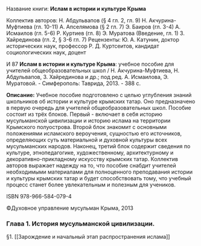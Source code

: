 Название книги: **Ислам в истории и культуре Крыма**

Коллектив авторов:
H. Абдульвапов (§ 4 гл. 2, гл. 9)
H. Акчурина-Муфтиева (гл. 10-11)
A. Апселямова (§ 2 гл. 7)
Э. Баиров (гл. 3-4)
A. Исмаилов (гл. 5-6)
Р. Куртиев (гл. 8)
Э. Муратова (Введение, гл. 1)
З. Хайрединова (гл. 2, § 3-6 гл. 7) Рецензенты:
Ю. А. Катунин, доктор исторических наук, профессор
Р. Д. Куртсеитов, кандидат социологических наук, доцент

И 87 **Ислам в истории и культуре Крыма**: учебное пособие для учителей общеобразовательных школ / Н. Акчурина-Муфтиева, H. Абдульвапов, З. Хайрединова и др.; под ред. А. Исмаилова, Э. Муратовой. - Симферополь: Таврида, 2013. - 388 с.

**Описание:**
Учебное пособие подготовлено с целью углубления знаний школьников об истории и культуре крымских татар. Оно предназначено в первую очередь для учителей общеобразовательных школ. Пособие состоит из трёх блоков. Первый - включает в себя историю мусульманской цивилизации и историю ислама на территории Крымского полуострова. Второй блок знакомит с основными положениями исламского вероучения, сущностью его источников, определяющих суть материальной и духовной культуры всех мусульманских народов. Наконец, третий блок содержит сведения по культуре, этнопедагогике, художественному, архитектурному и декоративно-прикладному искусству крымских татар.
Коллектив авторов выражает надежду на то, что пособие снабдит учителей
необходимыми материалами для полноценного преподавания истории и культуры крымских татар и будет способствовать тому, что учебный процесс станет более увлекательным и полезным для учеников.

ISBN 978-966-584-079-4

©Духовное управление мусульман Крыма, 2013
### Глава 1. История мусульманской цивилизации.
§1. [[Зарождение и начальный этап распространения ислама]]